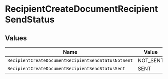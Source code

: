 # RecipientCreateDocumentRecipientSendStatus


## Values

| Name                                                | Value                                               |
| --------------------------------------------------- | --------------------------------------------------- |
| `RecipientCreateDocumentRecipientSendStatusNotSent` | NOT_SENT                                            |
| `RecipientCreateDocumentRecipientSendStatusSent`    | SENT                                                |